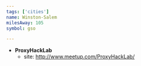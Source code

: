 ```yaml
---
tags: ['cities']
name: Winston-Salem 
milesAway: 105
symbol: gso

---
```

* **ProxyHackLab**
  * site: <http://www.meetup.com/ProxyHackLab/>
